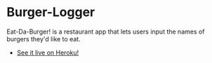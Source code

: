 # Burger-Logger
Eat-Da-Burger! is a restaurant app that lets users input the names of burgers they'd like to eat. 
* [See it live on Heroku!](https://intense-ocean-47136.herokuapp.com/)